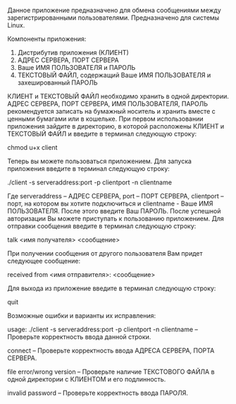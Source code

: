 Данное приложение предназначено для обмена сообщениями между зарегистрированными пользователями. Предназначено для системы Linux. 

Компоненты приложения:

1) Дистрибутив приложения (КЛИЕНТ)
2) АДРЕС СЕРВЕРА, ПОРТ СЕРВЕРА
3) Ваше ИМЯ ПОЛЬЗОВАТЕЛЯ и ПАРОЛЬ
4) ТЕКСТОВЫЙ ФАЙЛ, содержащий  Ваше ИМЯ ПОЛЬЗОВАТЕЛЯ и захешированный ПАРОЛЬ

КЛИЕНТ и ТЕКСТОВЫЙ ФАЙЛ необходимо хранить в одной директории. АДРЕС СЕРВЕРА, ПОРТ СЕРВЕРА, ИМЯ ПОЛЬЗОВАТЕЛЯ, ПАРОЛЬ рекомендуется записать на бумажный носитель и хранить вместе с ценными бумагами или в кошельке.
При первом использовании приложения зайдите в директорию, в которой расположены КЛИЕНТ и ТЕКСТОВЫЙ ФАЙЛ и введите  в терминал следующую строку:

chmod u+x client

Теперь вы можете пользоваться приложением. Для запуска приложения введите в терминал следующую строку:

./client -s serveraddress:port -p clientport -n clientname

Где serveraddress – АДРЕС СЕРВЕРА, port – ПОРТ СЕРВЕРА, clientport – порт, на котором вы хотите подключиться и clientname - Ваше ИМЯ ПОЛЬЗОВАТЕЛЯ.
После этого введите Ваш ПАРОЛЬ. После успешной авторизации Вы можете приступать к пользованию приложением. Для отправки сообщения введите в терминал следующую строку:

talk <имя получателя> <сообщение>

При получении сообщения от другого пользователя Вам придет следующее сообщение:

received from <имя отправителя>: <сообщение>

Для выхода из приложение введите в терминал следующую строку:

quit

Возможные ошибки и варианты их исправления:

usage: ./client -s serveraddress:port -p clientport -n clientname – Проверьте корректность ввода данной строки.

connect – Проверьте корректность ввода АДРЕСА СЕРВЕРА, ПОРТА СЕРВЕРА.

file error/wrong version – Проверьте наличие ТЕКСТОВОГО ФАЙЛА в одной директории с КЛИЕНТОМ и его подлинность.

invalid password – Проверьте корректность ввода ПАРОЛЯ.
